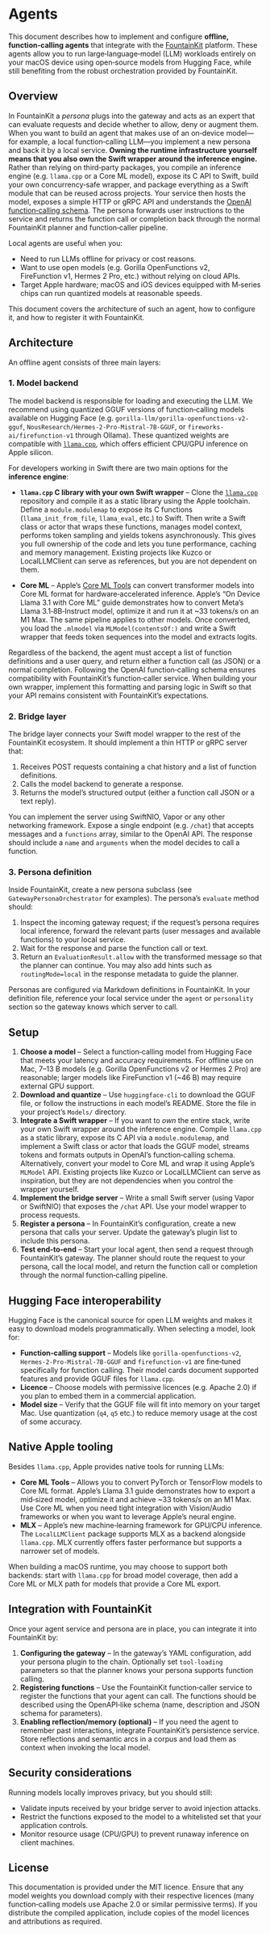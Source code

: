 # Agents

This document describes how to implement and configure **offline, function‑calling agents** that integrate with the [FountainKit](https://github.com/Fountain-Coach/FountainKit) platform.  These agents allow you to run large‑language‑model (LLM) workloads entirely on your macOS device using open‑source models from Hugging Face, while still benefiting from the robust orchestration provided by FountainKit.

## Overview

In FountainKit a *persona* plugs into the gateway and acts as an expert that can evaluate requests and decide whether to allow, deny or augment them.  When you want to build an agent that makes use of an on‑device model—for example, a local function‑calling LLM—you implement a new persona and back it by a local service.  **Owning the runtime infrastructure yourself means that you also own the Swift wrapper around the inference engine.**  Rather than relying on third‑party packages, you compile an inference engine (e.g. `llama.cpp` or a Core ML model), expose its C API to Swift, build your own concurrency‑safe wrapper, and package everything as a Swift module that can be reused across projects.  Your service then hosts the model, exposes a simple HTTP or gRPC API and understands the [OpenAI function‑calling schema](https://platform.openai.com/docs/guides/function-calling).  The persona forwards user instructions to the service and returns the function call or completion back through the normal FountainKit planner and function‑caller pipeline.

Local agents are useful when you:

* Need to run LLMs offline for privacy or cost reasons.
* Want to use open models (e.g. Gorilla OpenFunctions v2, FireFunction v1, Hermes 2 Pro, etc.) without relying on cloud APIs.
* Target Apple hardware; macOS and iOS devices equipped with M‑series chips can run quantized models at reasonable speeds.

This document covers the architecture of such an agent, how to configure it, and how to register it with FountainKit.

## Architecture

An offline agent consists of three main layers:

### 1. Model backend

The model backend is responsible for loading and executing the LLM.  We recommend using quantized GGUF versions of function‑calling models available on Hugging Face (e.g. `gorilla-llm/gorilla-openfunctions-v2-gguf`, `NousResearch/Hermes-2-Pro-Mistral-7B-GGUF`, or `fireworks-ai/firefunction-v1` through Ollama).  These quantized weights are compatible with [`llama.cpp`](https://github.com/ggerganov/llama.cpp), which offers efficient CPU/GPU inference on Apple silicon.

For developers working in Swift there are two main options for the **inference engine**:

* **`llama.cpp` C library with your own Swift wrapper** – Clone the [`llama.cpp`](https://github.com/ggerganov/llama.cpp) repository and compile it as a static library using the Apple toolchain.  Define a `module.modulemap` to expose its C functions (`llama_init_from_file`, `llama_eval`, etc.) to Swift.  Then write a Swift class or actor that wraps these functions, manages model context, performs token sampling and yields tokens asynchronously.  This gives you full ownership of the code and lets you tune performance, caching and memory management.  Existing projects like Kuzco or LocalLLMClient can serve as references, but you are not dependent on them.

* **Core ML** – Apple’s [Core ML Tools](https://github.com/apple/coremltools) can convert transformer models into Core ML format for hardware‑accelerated inference.  Apple’s “On Device Llama 3.1 with Core ML” guide demonstrates how to convert Meta’s Llama 3.1‑8B‑Instruct model, optimize it and run it at ~33 tokens/s on an M1 Max.  The same pipeline applies to other models.  Once converted, you load the `.mlmodel` via `MLModel(contentsOf:)` and write a Swift wrapper that feeds token sequences into the model and extracts logits.

Regardless of the backend, the agent must accept a list of function definitions and a user query, and return either a function call (as JSON) or a normal completion.  Following the OpenAI function‑calling schema ensures compatibility with FountainKit’s function‑caller service.  When building your own wrapper, implement this formatting and parsing logic in Swift so that your API remains consistent with FountainKit’s expectations.

### 2. Bridge layer

The bridge layer connects your Swift model wrapper to the rest of the FountainKit ecosystem.  It should implement a thin HTTP or gRPC server that:

1. Receives POST requests containing a chat history and a list of function definitions.
2. Calls the model backend to generate a response.
3. Returns the model’s structured output (either a function call JSON or a text reply).

You can implement the server using SwiftNIO, Vapor or any other networking framework.  Expose a single endpoint (e.g. `/chat`) that accepts messages and a `functions` array, similar to the OpenAI API.  The response should include a `name` and `arguments` when the model decides to call a function.

### 3. Persona definition

Inside FountainKit, create a new persona subclass (see `GatewayPersonaOrchestrator` for examples).  The persona’s `evaluate` method should:

1. Inspect the incoming gateway request; if the request’s persona requires local inference, forward the relevant parts (user messages and available functions) to your local service.
2. Wait for the response and parse the function call or text.
3. Return an `EvaluationResult.allow` with the transformed message so that the planner can continue.  You may also add hints such as `routingMode=local` in the response metadata to guide the planner.

Personas are configured via Markdown definitions in FountainKit.  In your definition file, reference your local service under the `agent` or `personality` section so the gateway knows which server to call.

## Setup

1. **Choose a model** – Select a function‑calling model from Hugging Face that meets your latency and accuracy requirements.  For offline use on Mac, 7–13 B models (e.g. Gorilla OpenFunctions v2 or Hermes 2 Pro) are reasonable; larger models like FireFunction v1 (~46 B) may require external GPU support.
2. **Download and quantize** – Use `huggingface-cli` to download the GGUF file, or follow the instructions in each model’s README.  Store the file in your project’s `Models/` directory.
3. **Integrate a Swift wrapper** – If you want to *own* the entire stack, write your own Swift wrapper around the inference engine.  Compile `llama.cpp` as a static library, expose its C API via a `module.modulemap`, and implement a Swift class or actor that loads the GGUF model, streams tokens and formats outputs in OpenAI’s function‑calling schema.  Alternatively, convert your model to Core ML and wrap it using Apple’s `MLModel` API.  Existing projects like Kuzco or LocalLLMClient can serve as inspiration, but they are not dependencies when you control the wrapper yourself.
4. **Implement the bridge server** – Write a small Swift server (using Vapor or SwiftNIO) that exposes the `/chat` API.  Use your model wrapper to process requests.
5. **Register a persona** – In FountainKit’s configuration, create a new persona that calls your server.  Update the gateway’s plugin list to include this persona.
6. **Test end‑to‑end** – Start your local agent, then send a request through FountainKit’s gateway.  The planner should route the request to your persona, call the local model, and return the function call or completion through the normal function‑calling pipeline.

## Hugging Face interoperability

Hugging Face is the canonical source for open LLM weights and makes it easy to download models programmatically.  When selecting a model, look for:

* **Function‑calling support** – Models like `gorilla-openfunctions-v2`, `Hermes-2-Pro-Mistral-7B-GGUF` and `firefunction-v1` are fine‑tuned specifically for function calling.  Their model cards document supported features and provide GGUF files for `llama.cpp`.
* **Licence** – Choose models with permissive licences (e.g. Apache 2.0) if you plan to embed them in a commercial application.
* **Model size** – Verify that the GGUF file will fit into memory on your target Mac.  Use quantization (`q4`, `q5` etc.) to reduce memory usage at the cost of some accuracy.

## Native Apple tooling

Besides `llama.cpp`, Apple provides native tools for running LLMs:

* **Core ML Tools** – Allows you to convert PyTorch or TensorFlow models to Core ML format.  Apple’s Llama 3.1 guide demonstrates how to export a mid‑sized model, optimize it and achieve ~33 tokens/s on an M1 Max.  Use Core ML when you need tight integration with Vision/Audio frameworks or when you want to leverage Apple’s neural engine.
* **MLX** – Apple’s new machine‑learning framework for GPU/CPU inference.  The `LocalLLMClient` package supports MLX as a backend alongside `llama.cpp`.  MLX currently offers faster performance but supports a narrower set of models.

When building a macOS runtime, you may choose to support both backends: start with `llama.cpp` for broad model coverage, then add a Core ML or MLX path for models that provide a Core ML export.

## Integration with FountainKit

Once your agent service and persona are in place, you can integrate it into FountainKit by:

1. **Configuring the gateway** – In the gateway’s YAML configuration, add your persona plugin to the chain.  Optionally set `tool-loading` parameters so that the planner knows your persona supports function calling.
2. **Registering functions** – Use the FountainKit function‑caller service to register the functions that your agent can call.  The functions should be described using the OpenAPI‑like schema (name, description and JSON schema for parameters).
3. **Enabling reflection/memory (optional)** – If you need the agent to remember past interactions, integrate FountainKit’s persistence service.  Store reflections and semantic arcs in a corpus and load them as context when invoking the local model.

## Security considerations

Running models locally improves privacy, but you should still:

* Validate inputs received by your bridge server to avoid injection attacks.
* Restrict the functions exposed to the model to a whitelisted set that your application controls.
* Monitor resource usage (CPU/GPU) to prevent runaway inference on client machines.

## License

This documentation is provided under the MIT licence.  Ensure that any model weights you download comply with their respective licences (many function‑calling models use Apache 2.0 or similar permissive terms).  If you distribute the compiled application, include copies of the model licences and attributions as required.
